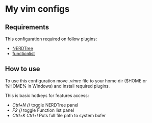 My vim configs
==============

Requirements
------------

This configuration required on follow plugins:
  * [NERDTree](https://github.com/scrooloose/nerdtree)
  * [functionlist](https://github.com/vim-scripts/functionlist.vim)


How to use
----------

To use this configuration move _.vimrc_ file to your home dir ($HOME or %HOME% in Windows) and install required plugins.

This is basic hotkeys for features access:

* _Ctrl+N (<C-n>)_ toggle NERDTree panel
* _F2 (<F2>)_ toggle Function list panel
* _Ctrl+K Ctrl+l_ Puts full file path to system bufer
